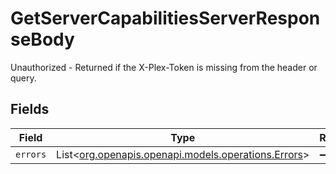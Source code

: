 # GetServerCapabilitiesServerResponseBody

Unauthorized - Returned if the X-Plex-Token is missing from the header or query.


## Fields

| Field                                                                                    | Type                                                                                     | Required                                                                                 | Description                                                                              |
| ---------------------------------------------------------------------------------------- | ---------------------------------------------------------------------------------------- | ---------------------------------------------------------------------------------------- | ---------------------------------------------------------------------------------------- |
| `errors`                                                                                 | List<[org.openapis.openapi.models.operations.Errors](../../models/operations/Errors.md)> | :heavy_minus_sign:                                                                       | N/A                                                                                      |